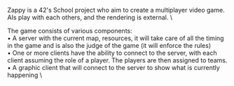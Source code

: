 Zappy is a 42's School project who aim to create a multiplayer video game. \
AIs play with each others, and the rendering is external. \

The game consists of various components: \
• A server with the current map, resources, it will take care of all the timing in the
game and is also the judge of the game (it will enforce the rules) \
• One or more clients have the ability to connect to the server, with each client
assuming the role of a player. The players are then assigned to teams. \
• A graphic client that will connect to the server to show what is currently happening  \
